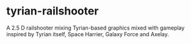 # tyrian-railshooter
A 2.5 D railshooter mixing Tyrian-based graphics mixed with gameplay inspired by Tyrian itself, Space Harrier, Galaxy Force and Axelay.
